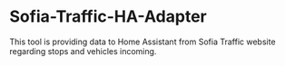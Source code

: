 # Sofia-Traffic-HA-Adapter
This tool is providing data to Home Assistant from Sofia Traffic website regarding stops and vehicles incoming.
